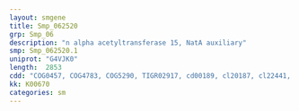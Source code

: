 ```yaml
---
layout: smgene
title: Smp_062520
grp: Smp_06
description: "n alpha acetyltransferase 15, NatA auxiliary"
smp: Smp_062520.1
uniprot: "G4VJK0"
length:  2853
cdd: "COG0457, COG4783, COG5290, TIGR02917, cd00189, cl20187, cl22441, pfam07719, pfam12569, pfam13414, smart00028"
kk: K00670
categories: sm
---
```

